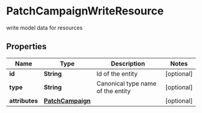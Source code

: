 

# PatchCampaignWriteResource

write model data for resources

## Properties

Name | Type | Description | Notes
------------ | ------------- | ------------- | -------------
**id** | **String** | Id of the entity |  [optional]
**type** | **String** | Canonical type name of the entity |  [optional]
**attributes** | [**PatchCampaign**](PatchCampaign.md) |  |  [optional]



